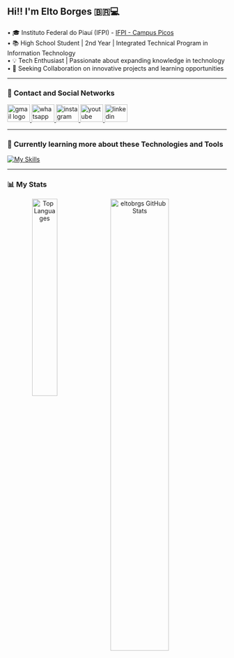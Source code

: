 ## Hi!! I'm Elto Borges 🇧🇷💻

• 🎓 Instituto Federal do Piauí (IFPI) - [IFPI - Campus Picos](https://www.ifpi.edu.br)  
• 📚 High School Student | 2nd Year | Integrated Technical Program in Information Technology  
• 💡 Tech Enthusiast | Passionate about expanding knowledge in technology  
• 🤝 Seeking Collaboration on innovative projects and learning opportunities  

---
### 📱 **Contact and Social Networks**

<div align="left" text-decoration="none">
  <a href="mailto:eltobrgs@gmail.com">
    <img src="https://raw.githubusercontent.com/maurodesouza/profile-readme-generator/master/src/assets/icons/social/gmail/default.svg" width="52" height="40" alt="gmail logo" />
  </a>
  <a href="https://wa.me/5589994042351?text=Ol%C3%A1,%20Elto!%20Vim%20pelo%20pelo%20seu%20GITHUB">
    <img src="https://raw.githubusercontent.com/maurodesouza/profile-readme-generator/master/src/assets/icons/social/whatsapp/default.svg" width="52" height="40" alt="whatsapp logo" />
  </a>
  <a href="https://instagram.com/eltobrgs">
    <img src="https://raw.githubusercontent.com/maurodesouza/profile-readme-generator/master/src/assets/icons/social/instagram/default.svg" width="52" height="40" alt="instagram logo" />
  </a>
  <a href="https://www.youtube.com/channel/UCY05LqWTv_KSkWxs2xd4EDw">
    <img src="https://raw.githubusercontent.com/maurodesouza/profile-readme-generator/master/src/assets/icons/social/youtube/default.svg" width="52" height="40" alt="youtube logo" />
  </a>
  <a href="https://www.linkedin.com/in/elto-borges-5b90962a8/">
    <img src="https://raw.githubusercontent.com/maurodesouza/profile-readme-generator/master/src/assets/icons/social/linkedin/default.svg" width="52" height="40" alt="linkedin logo" />
  </a>
</div>

---
### 🚀 **Currently learning more about these Technologies and Tools**

[![My Skills](https://skillicons.dev/icons?i=java,spring,js,react,html,css,cpp,py,arduino,raspberrypi)](https://skillicons.dev)


---
### 📊 **My Stats**

<div align="center">
  <img alt="Top Languages" align="left" width="34%" src="https://github-readme-stats.vercel.app/api/top-langs/?username=eltobrgs&layout=compact&langs_count=10&theme=dark"/>
  <img alt="eltobrgs GitHub Stats" align="left" width="51.5%" src="https://github-readme-stats.vercel.app/api?username=eltobrgs&show_icons=true&theme=dark"/>
</div>

